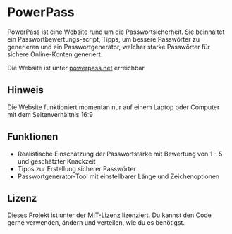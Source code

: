 # PowerPass

PowerPass ist eine Website rund um die Passwortsicherheit. Sie beinhaltet ein Passwortbewertungs-script, Tipps, um bessere Passwörter zu generieren und ein Passwortgenerator, welcher starke Passwörter für sichere Online-Konten generiert.

Die Website ist unter [powerpass.net](https://powerpass.net/) erreichbar

## Hinweis

Die Website funktioniert momentan nur auf einem Laptop oder Computer mit dem Seitenverhältnis 16:9

## Funktionen

- Realistische Einschätzung der Passwortstärke mit Bewertung von 1 - 5 und geschätzter Knackzeit
- Tipps zur Erstellung sicherer Passwörter
- Passwortgenerator-Tool mit einstellbarer Länge und Zeichenoptionen

## Lizenz

Dieses Projekt ist unter der [MIT-Lizenz](LICENSE) lizenziert. Du kannst den Code gerne verwenden, ändern und verteilen, wie du es benötigst.
